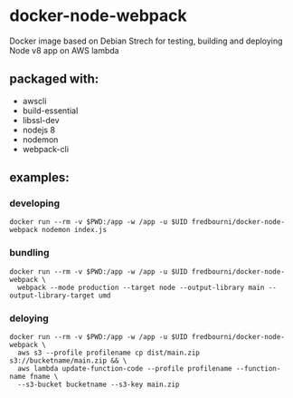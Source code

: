 # docker-node-webpack
Docker image based on Debian Strech for testing, building and deploying Node v8 app on AWS lambda

## packaged with:

- awscli
- build-essential
- libssl-dev
- nodejs 8
- nodemon
- webpack-cli

## examples:

### developing

```
docker run --rm -v $PWD:/app -w /app -u $UID fredbourni/docker-node-webpack nodemon index.js
```

### bundling

```
docker run --rm -v $PWD:/app -w /app -u $UID fredbourni/docker-node-webpack \
  webpack --mode production --target node --output-library main --output-library-target umd
```

### deloying

```
docker run --rm -v $PWD:/app -w /app -u $UID fredbourni/docker-node-webpack \
  aws s3 --profile profilename cp dist/main.zip  s3://bucketname/main.zip && \
  aws lambda update-function-code --profile profilename --function-name fname \
  --s3-bucket bucketname --s3-key main.zip
```
